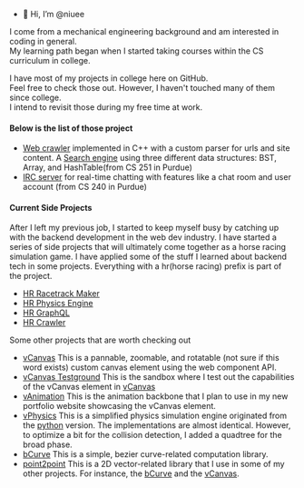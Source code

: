 - 👋 Hi, I’m @niuee

I come from a mechanical engineering background and am interested in coding in general.<br>
My learning path began when I started taking courses within the CS curriculum in college. <br>

I have most of my projects in college here on GitHub.<br>
Feel free to check those out. However, I haven't touched many of them since college. <br> 
I intend to revisit those during my free time at work.<br>

#### Below is the list of those project
- [Web crawler](https://github.com/niuee/simple-crawler) implemented in C++ with a custom parser for urls and site content. 
A [Search engine](https://github.com/niuee/simple-searchengine) using three different data structures: BST, Array, and HashTable(from CS 251 in Purdue)
- [IRC server](https://github.com/niuee/ircserver-practice) for real-time chatting with features like a chat room and user account (from CS 240 in Purdue)

#### Current Side Projects
After I left my previous job, I started to keep myself busy by catching up with the backend development in the web dev industry. 
I have started a series of side projects that will ultimately come together as a horse racing simulation game. 
I have applied some of the stuff I learned about backend tech in some projects. Everything with a hr(horse racing) prefix is part of the project. 
- [HR Racetrack Maker](https://github.com/niuee/hrracetrack-maker)
- [HR Physics Engine](https://github.com/niuee/hrphysics-simulation)
- [HR GraphQL](https://github.com/niuee/hrGraphql)
- [HR Crawler](https://github.com/niuee/hrcrawler)

Some other projects that are worth checking out
- [vCanvas](https://github.com/niuee/vCanvas) This is a pannable, zoomable, and rotatable (not sure if this word exists) custom canvas element using the web component API.
- [vCanvas Testground](https://github.com/niuee/vCanvas-testground) This is the sandbox where I test out the capabilities of the vCanvas element in [vCanvas](https://github.com/niuee/vCanvas)
- [vAnimation](https://github.com/niuee/vAnimation) This is the animation backbone that I plan to use in my new portfolio website showcasing the vCanvas element.
- [vPhysics](https://github.com/niuee/vPhysics) This is a simplified physics simulation engine originated from the [python](https://github.com/niuee/hrphysics-simulation) version. The implementations are almost identical. However, to optimize a bit for the collision detection, I added a quadtree for the broad phase.
- [bCurve](https://github.com/niuee/bCurve) This is a simple, bezier curve-related computation library.
- [point2point](https://github.com/niuee/point2point) This is a 2D vector-related library that I use in some of my other projects. For instance, the [bCurve](https://github.com/niuee/bCurve) and the [vCanvas](https://github.com/niuee/vCanvas).



<!---
niuee/niuee is a ✨ special ✨ repository because its `README.md` (this file) appears on your GitHub profile.
You can click the Preview link to take a look at your changes.
--->
